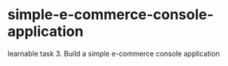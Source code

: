 # simple-e-commerce-console-application
learnable task 3.     Build a simple e-commerce console application
